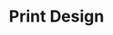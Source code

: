 ---
title: "Print Design"
Description: "As assortment of print designs for various clients."
ogimage: "/images/alaeris-og-image.jpg"
contactURL: "/contact/"
gallery:
  - src: "/images/portfolio/print-design/xmas-party-flyer.jpg"
    lightbox: "/images/portfolio/print-design/xmas-party-flyer.jpg"
    alt: "Alaeris logo with clearspace"
  - src: "/images/portfolio/alaeris/alaeris-04.jpg"
    lightbox: "/images/portfolio/alaeris/alaeris-04.jpg"
    alt: "Alaeris logo - horizontal on dark background"
  - src: "/images/portfolio/alaeris/alaeris-portfolio-01.jpg"
    lightbox: "/images/portfolio/alaeris/alaeris-portfolio-01.jpg"
    alt: "Alaeris primary logo on green background"
  - src: "/images/portfolio/alaeris/alaeris-portfolio-02.jpg"
    lightbox: "/images/portfolio/alaeris/alaeris-portfolio-02.jpg"
    alt: "Alaeris primary logo on light background"
  - src: "/images/portfolio/alaeris/alaeris-technical-illustration.jpg"
    lightbox: "/images/portfolio/alaeris/alaeris-technical-illustration.jpg"
    alt: "Alaeris technical illustration"
  - src: "/images/portfolio/alaeris/alaeris-bitcoin-illustration.jpg"
    lightbox: "/images/portfolio/alaeris/alaeris-bitcoin-illustration.jpg"
    alt: "Alaeris vs. Bitcoin illustration"
overview: "Alaeris was a web3/blockchain initiative that I co-founded back in 2021 aimed at offsetting carbon emissions and empowering global communities by incentivizing the planting of trees. The project unfortunately never amounted to anything (we attempted bootstrapping the company right as Crypto Winter was taking shape), but it was certainly fun to work on. I served as 'Chief Creative Officer' and helped staff a creative team via Upwork and AngelList (now Wellfound). I also ideated the name 'Alaeris', finalized the logo design, developed an executive summary and pitch deck, and drafted technical illustrations."
features:
  - "Creative Direction"
  - "Team Management"
  - "Brand Design"
  - "Creative Concepting"
  - "Entrepreneurship"
  - "Illustration"
  - "Graphic design"
videoURL: ""
background: "When the founder/CEO reached out to me on Upwork and pitched the idea, I was immediately sold. I had been looking for a segway into blockchain for a while, and the opportunity to do so while also helping the environment seemed too good to pass up. We got to work and began fleshing out ideas for how it might work. The idea was that users would purchase NFTs representing physical acreage around the globe. Those proceeds would be used to remunerate workers in developing countries in exchange for planting trees, and the NFTs could be used as proof of carbon offset. I led the brainstorming work that resulted in the name 'Alaeris'. It's actually a combination of a Swahili word and a Spanish word, put together to create one memorable name that translated to 'Air Tool'."
challenge: "As with any startup, the number one challenge was acquiring funding. I helped develop our pitch deck and executive summary, along with a suite of technical illustrations explaining our vision. We pitched to several investors and were getting some positive feedback, but then the market crashed and the appetite for web3-related projects just wasn't there.All in all, it was a fun challenge and I met some amazing folks along the way."
---
